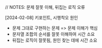 // NOTES: 문제 잘못 이해, 뒤집는 로직 오류

[2024-02-08]
키포인트, 시행착오 원인

- 문제 그대로 구현하는 문제 => 문제 이해가 핵심
- 문자열 조합의 순서를 잘못 이해하여 시간 소요
- 뒤집는 로직이 잘못됨, 원인 찾는 데에 시간 소요
